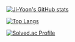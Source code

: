<!--
**berrynana/berrynana** is a ✨ _special_ ✨ repository because its `README.md` (this file) appears on your GitHub profile.

Here are some ideas to get you started:

- 🔭 I’m currently working on ...
- 🌱 I’m currently learning ...
- 👯 I’m looking to collaborate on ...
- 🤔 I’m looking for help with ...
- 💬 Ask me about ...
- 📫 How to reach me: ...
- 😄 Pronouns: ...
- ⚡ Fun fact: ...
-->


[![Ji-Yoon's GitHub stats](https://github-readme-stats.vercel.app/api?username=berrynana)](https://github.com/berrynana/github-readme-stats)

[![Top Langs](https://github-readme-stats.vercel.app/api/top-langs/?username=berrynana)](https://github.com/berrynana/github-readme-stats)

[![Solved.ac Profile](http://mazassumnida.wtf/api/v2/generate_badge?boj=parkjy3235)](https://solved.ac/parkjy3235/)
